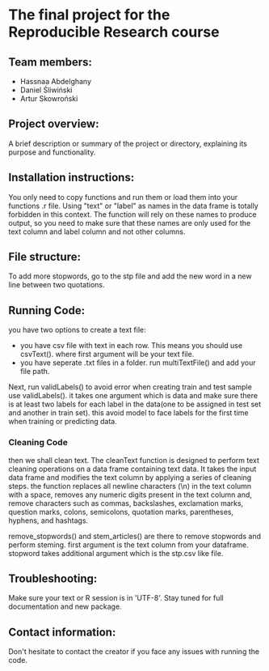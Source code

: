 # The final project for the Reproducible Research course

## Team members:
- Hassnaa Abdelghany
- Daniel Śliwiński
- Artur Skowroński

## Project overview:
A brief description or summary of the project or directory, explaining its purpose and functionality.

## Installation instructions:
You only need to copy functions and run them or load them into your functions .r file. Using "text" or "label" as names in the data frame is totally forbidden in this context. The function will rely on these names to produce output, so you need to make sure that these names are only used for the text column and label column and not other columns.

## File structure:
To add more stopwords, go to the stp file and add the new word in a new line between two quotations.

## Running Code:
you have two options to create a text file:
- you have csv file with text in each row. This means you should use csvText(). where first argument will be your text file.
- you have seperate  .txt files in a folder. run multiTextFile() and add your file path.

Next, run validLabels() to avoid error when creating train and test sample use validLabels(). it takes one argument which is data and make sure there is at least two labels for each label in the data(one to be assigned in test set and another in train set). this avoid model to face labels for the first time when training or predicting data.

### Cleaning Code
then we shall clean text. The cleanText function is designed to perform text cleaning operations on a data frame containing text data. It takes the input data frame and modifies the text column by applying a series of cleaning steps. the function replaces all newline characters (\n) in the text column with a space, removes any numeric digits present in the text column and, remove characters such as commas, backslashes, exclamation marks, question marks, colons, semicolons, quotation marks, parentheses, hyphens, and hashtags.

remove_stopwords() and stem_articles() are there to remove stopwords and perform steming. first argument is the text column from your dataframe. stopword takes additional argument which is the stp.csv like file.

## Troubleshooting:
Make sure your text or R session is in 'UTF-8'. Stay tuned for full documentation and new package.

## Contact information:
Don't hesitate to contact the creator if you face any issues with running the code.
